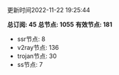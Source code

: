 更新时间2022-11-22 19:25:44

**总订阅: 45**
**总节点: 1055**
**有效节点: 181**
- ssr节点: 8
- v2ray节点: 136
- trojan节点: 30
- ss节点: 7

